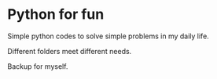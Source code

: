 # Python for fun

Simple python codes to solve simple problems in my daily life.

Different folders meet different needs.

Backup for myself.